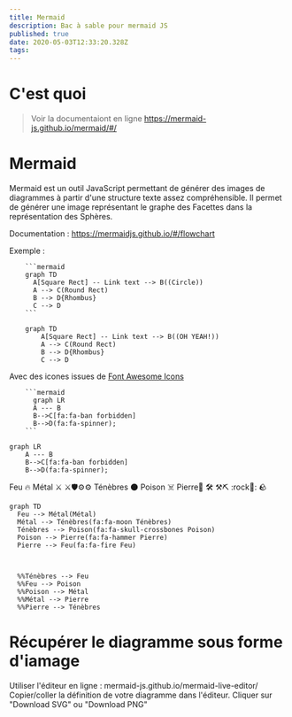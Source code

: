 ```yaml
---
title: Mermaid
description: Bac à sable pour mermaid JS
published: true
date: 2020-05-03T12:33:20.328Z
tags: 
---
```


# C'est quoi
> Voir la documentaiont en ligne https://mermaid-js.github.io/mermaid/#/

# Mermaid

Mermaid est un outil JavaScript permettant de générer des images de diagrammes à partir d'une structure texte assez compréhensible.
Il permet de générer une image représentant le graphe des Facettes dans la représentation des Sphères. 

Documentation : https://mermaidjs.github.io/#/flowchart

Exemple :
```
    ```mermaid
    graph TD
      A[Square Rect] -- Link text --> B((Circle))
  	  A --> C(Round Rect)
      B --> D{Rhombus}
      C --> D
    ```
```

```mermaid
	graph TD
		A[Square Rect] -- Link text --> B((OH YEAH!))
		A --> C(Round Rect)
		B --> D{Rhombus}
		C --> D
```

Avec des icones issues de [Font Awesome Icons](fontawesome.com/icons)

```
    ```mermaid
	  graph LR
      A --- B
      B-->C[fa:fa-ban forbidden]
      B-->D(fa:fa-spinner);
    ```
```

```mermaid
graph LR
    A --- B
    B-->C[fa:fa-ban forbidden]
    B-->D(fa:fa-spinner);
```

Feu 🔥 
Métal ⚔️ ⚔🛡⚙️⚙
Ténèbres 🌑
Poison ☠️
Pierre🔨 🛠️ ⚒⛏ :rock💎: 🪨

```mermaid
graph TD
  Feu --> Métal(Métal)
  Métal --> Ténèbres(fa:fa-moon Ténèbres)
  Ténèbres --> Poison(fa:fa-skull-crossbones Poison)
  Poison --> Pierre(fa:fa-hammer Pierre)
  Pierre --> Feu(fa:fa-fire Feu)
  

  
  %%Ténèbres --> Feu
  %%Feu --> Poison
  %%Poison --> Métal
  %%Métal --> Pierre
  %%Pierre --> Ténèbres
```

  

# Récupérer le diagramme sous forme d'iamage

Utiliser l'éditeur en ligne : mermaid-js.github.io/mermaid-live-editor/
Copier/coller la définition de votre diagramme dans l'éditeur.
Cliquer sur "Download SVG" ou "Download PNG"
